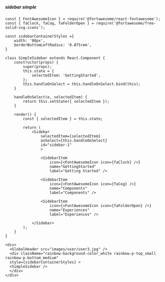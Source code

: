 ##### sidebar simple

    const { FontAwesomeIcon } = require('@fortawesome/react-fontawesome');
    const { faClock, faCog, faFolderOpen } = require('@fortawesome/free-solid-svg-icons');

    const sidebarContainerStyles ={
        width: '88px',
        borderBottomLeftRadius: '0.875rem',
    }

    class SimpleSidebar extends React.Component {
        constructor(props) {
            super(props);
            this.state = {
                selectedItem: 'GettingStarted',
            };
            this.handleOnSelect = this.handleOnSelect.bind(this);
        }

        handleOnSelect(e, selectedItem) {
            return this.setState({ selectedItem });
        }

        render() {
            const { selectedItem } = this.state;

            return (
                <Sidebar
                    selectedItem={selectedItem}
                    onSelect={this.handleOnSelect}
                    id="sidebar-1"
                    >

                    <SidebarItem
                        icon={<FontAwesomeIcon icon={faClock} />}
                        name="GettingStarted"
                        label="Getting Started" />

                    <SidebarItem
                        icon={<FontAwesomeIcon icon={faCog} />}
                        name="Components"
                        label="Components" />

                    <SidebarItem
                        icon={<FontAwesomeIcon icon={faFolderOpen} />}
                        name="Experiences"
                        label="Experiences" />

                </Sidebar>
            );
        }
    }
    
    <div>
      <GlobalHeader src="images/user/user3.jpg" />
      <div className="rainbow-background-color_white rainbow-p-top_small rainbow-p-bottom_medium"
      style={sidebarContainerStyles} >
      <SimpleSidebar />
      </div>
    </div>
